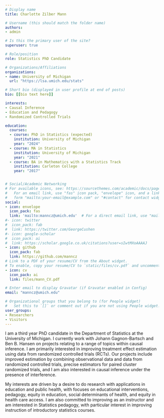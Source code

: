 ```yaml
---
# Display name
title: Charlotte Zilber Mann

# Username (this should match the folder name)
authors:
- admin

# Is this the primary user of the site?
superuser: true

# Role/position
role: Statistics PhD Candidate

# Organizations/Affiliations
organizations:
- name: University of Michigan
  url: "https://lsa.umich.edu/stats"

# Short bio (displayed in user profile at end of posts)
bio: [[bio text here]]

interests:
- Causal Inference
- Education and Pedagogy
- Randomized Controlled Trials

education:
  courses:
  - course: PhD in Statistics (expected)
    institution: University of Michigan
    year: "2024"
  - course: MA in Statistics
    institution: University of Michigan
    year: "2021"
  - course: BA in Mathematics with a Statistics Track
    institution: Carleton College
    year: "2017"


# Social/Academic Networking
# For available icons, see: https://sourcethemes.com/academic/docs/page-builder/#icons
#   For an email link, use "fas" icon pack, "envelope" icon, and a link in the
#   form "mailto:your-email@example.com" or "#contact" for contact widget.
social:
- icon: envelope
  icon_pack: fas
  link: 'mailto:manncz@umich.edu'  # For a direct email link, use "mailto:test@example.org".
#- icon: twitter
#  icon_pack: fab
#  link: https://twitter.com/GeorgeCushen
#- icon: google-scholar
#  icon_pack: ai
#  link: https://scholar.google.co.uk/citations?user=sIwtMXoAAAAJ
- icon: github
  icon_pack: fab
  link: https://github.com/manncz
# Link to a PDF of your resume/CV from the About widget.
# To enable, copy your resume/CV to `static/files/cv.pdf` and uncomment the lines below.
- icon: cv
  icon_pack: ai
  link: files/mann_CV.pdf

# Enter email to display Gravatar (if Gravatar enabled in Config)
email: "manncz@umich.edu"

# Organizational groups that you belong to (for People widget)
#   Set this to `[]` or comment out if you are not using People widget.
user_groups:
- Researchers
- Visitors
---
```


I am a third year PhD candidate in the Department of Statistics at the University of Michigan. I currently work with Johann Gagnon-Bartsch and Ben B. Hansen on projects relating to a range of topics within causal inference. I am primarily interested in improving treatment effect estimation using data from randomized controlled trials (RCTs). Our projects include improved estimation by combining observational data and data from randomized controlled trials, precise estimators for paired cluster randomized trials, and  I am also interested in causal inference under the presence of interference.

My interests are driven by a desire to do research with applications in education and public health, with focuses on educational interventions, pedagogy, equity in education, social determinants of health, and equity in health care access. I am also committed to improving as an instructor and am interested in Statistics pedagogy, with particular interest in improving instruction of introductory statistics courses.
